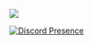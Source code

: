 ![](https://komarev.com/ghpvc/?username=emekli1&color=dc143c)

[![Discord Presence](https://lanyard-profile-readme.vercel.app/api/394984398778531840?theme=dark&bg=18191c&animated=true&hideDiscrim=true&borderRadius=30px&hideStatus=true)](https://discord.com/users/394984398778531840)

